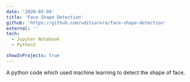 ```yaml
---
date: '2020-03-04'
title: 'Face Shape Detection'
github: 'https://github.com/uditiarora/face-shape-detection'
external: ''
tech:
  - Jupyter Notebook
  - Python3

showInProjects: true
---
```


A python code which used machine learning to detect the shape of face.
